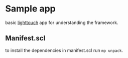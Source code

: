 # Sample app

basic [lighttouch](https://github.com/foundpatterns/lighttouch) app for understanding the framework.

## Manifest.scl

to install the dependencies in manifest.scl run `mp unpack`.
